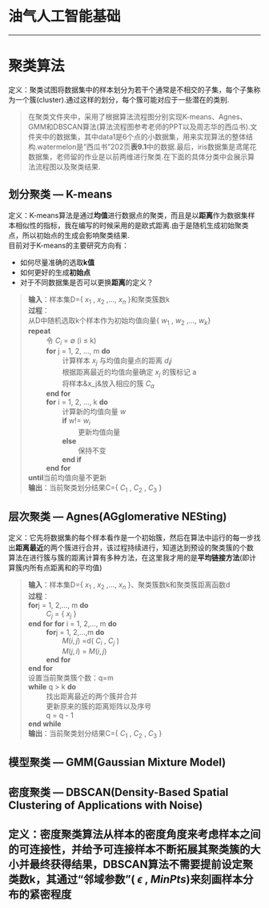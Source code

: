 # 油气人工智能基础<br />
---
# 聚类算法
定义：聚类试图将数据集中的样本划分为若干个通常是不相交的子集，每个子集称为一个簇(cluster).通过这样的划分，每个簇可能对应于一些潜在的类别.<br />
>在聚类文件夹中，采用了根据算法流程图分别实现K-means、Agnes、GMM和DBSCAN算法(算法流程图参考老师的PPT以及周志华的西瓜书).文件夹中的数据集，其中data1是6个点的小数据集，用来实现算法的整体结构.watermelon是“西瓜书”202页**表9.1**中的数据.最后，iris数据集是鸢尾花数据集，老师留的作业是以前两维进行聚类.在下面的具体分类中会展示算法流程图以及聚类结果.
## 划分聚类 — K-means<br />
定义：K-means算法是通过**均值**进行数据点的聚类，而且是以**距离**作为数据集样本相似性的指标，我在编写的时候采用的是欧式距离.由于是随机生成初始聚类点，所以初始点的生成会影响聚类结果.<br />目前对于K-means的主要研究方向有：<br />
- 如何尽量准确的选取**k值**<br />
- 如何更好的生成**初始点**<br />
- 对于不同数据集是否可以更换**距离**的定义？<br />
> **输入**：样本集D={ $x_1$ , $x_2$ ,..., $x_n$ }和聚类簇数k<br />
> **过程**：<br />
> 从D中随机选取k个样本作为初始均值向量{ $w_1$ , $w_2$ ,..., $w_k$}<br />
> **repeat**<br />
> $\qquad$ 令 $C_i$ = $\emptyset$ (i $\leq$ k) <br />
> $\qquad$ **for** j = 1, 2, ..., m **do** <br />
> $\qquad\qquad$  计算样本 $x_j$ 与均值向量点的距离 $d_ij$ <br />
> $\qquad\qquad$  根据距离最近的均值向量确定 $x_j$ 的簇标记 a <br />
> $\qquad\qquad$  将样本&x_j&放入相应的簇 $C_a$ <br />
> $\qquad$  **end for**<br />
> $\qquad$  **for** i = 1, 2, ..., k **do** <br />
> $\qquad\qquad$  计算新的均值向量 $w$ <br />
> $\qquad\qquad$  **if** w!= $w_i$ <br />
> $\qquad\qquad\qquad$  更新均值向量 <br />
> $\qquad\qquad$  **else** <br />
> $\qquad\qquad\qquad$   保持不变 <br />
> $\qquad\qquad$  **end if** <br />
> $\qquad$ **end for** <br />
> **until**当前均值向量不更新<br />
> **输出**：当前聚类划分结果C={ $C_1$ , $C_2$ , $C_3$ }<br />
## 层次聚类 — Agnes(AGglomerative NESting)<br />
定义：它先将数据集的每个样本看作是一个初始簇，然后在算法中运行的每一步找出**距离最近**的两个簇进行合并，该过程持续进行，知道达到预设的聚类簇的个数<br />
算法在进行簇与簇的距离计算有多种方法，在这里我才用的是**平均链接方法**(即计算簇内所有点距离和的平均值)<br />
> **输入**：样本集D={ $x_1$ , $x_2$ ,..., $x_n$ }、聚类簇数k和聚类簇距离函数d<br />
> **过程**：<br />
> **for**j = 1, 2,..., m **do** <br />
> $\qquad$ $C_j$ = { $x_j$ } <br />
> **end for**
> **for** i = 1, 2,..., m **do** <br />
> $\qquad$ **for**j = 1, 2,...,m **do** <br />
> $\qquad\qquad$ $M(i,j)$ =d( $C_i$ , $C_j$ ) <br />
> $\qquad\qquad$ $M(j,i)$ = $M(i,j)$ <br />
> $\qquad$ **end for** <br />
> **end for** <br />
> 设置当前聚类簇个数：q=m <br />
> **while** q > k **do** <br />
> $\qquad$ 找出距离最近的两个簇并合并 <br />
> $\qquad$ 更新原来的簇的距离矩阵以及序号 <br />
> $\qquad$ q = q - 1 <br />
> **end while** <br />
> **输出**：当前聚类划分结果C={ $C_1$ , $C_2$ , $C_3$ }<br />
## 模型聚类 — GMM(Gaussian Mixture Model)<br />
## 密度聚类 — DBSCAN(Density-Based Spatial Clustering of Applications with Noise)<br />
定义：密度聚类算法从样本的密度角度来考虑样本之间的可连接性，并给予可连接样本不断拓展其聚类簇的大小并最终获得结果，DBSCAN算法不需要提前设定聚类数k，其通过“邻域参数”( $\epsilon$ , $MinPts$)来刻画样本分布的紧密程度<br />
---
